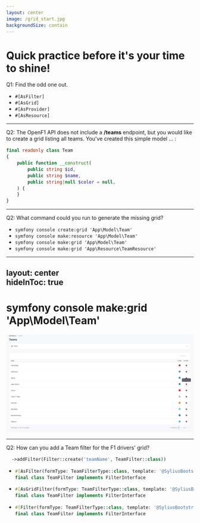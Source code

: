 ```yaml
---
layout: center
image: /grid_start.jpg
backgroundSize: contain
---
```


# Quick practice before it's your time to shine!
Q1: Find the odd one out.

<v-clicks>

* ```#[AsFilter] ```
* ```#[AsGrid]```
* <span v-mark="{ at: 5, color: 'red', type: 'circle' }">```#[AsProvider]```</span>
* ```#[AsResource]```


</v-clicks>

<!--
*Estelle*
-->

---

Q2: The OpenF1 API does not include a **/teams** endpoint, but you would like to create a grid listing all teams.
You've created this simple model ... : 

```php
final readonly class Team
{
    public function __construct(
        public string $id,
        public string $name,
        public string|null $color = null,
    ) {
    }
}
```

<!--
*Estelle*
-->

---

Q2: What command could you run to generate the missing grid?

<v-clicks>

* ```symfony console create:grid 'App\Model\Team'```
* ```symfony console make:resource 'App\Model\Team'```
* <span v-mark="{ at: 5, color: 'red', type: 'circle' }">```symfony console make:grid 'App\Model\Team'```</span>
* ```symfony console make:grid 'App\Resource\TeamResource'```

</v-clicks>

<!--
*Loïc*

    Although technically, we still need to add a TeamResource to generate routing  
```php

#[AsResource(
    section: 'admin',
    templatesDir: '@SyliusAdminUi/crud',
    routePrefix: '/admin',
    operations: [
        new Index(grid: TeamGrid::class),
    ],
)]
final readonly class TeamResource implements ResourceInterface
{
    public function __construct(
        public string $id,
        public string $name,
        public string|null $color = null,
    ) {
    }

    public function getId(): string
    {
        return $this->name;
    }
}
```
-->


---
layout: center  
hideInToc: true
---

# symfony console make:grid 'App\Model\Team'

<img src="/teams_grid.png">

<!--
*Loïc*
-->

---

Q2: How can you add a Team filter for the F1 drivers' grid?

```php
  ->addFilter(Filter::create('teamName', TeamFilter::class)) 
```

<v-clicks>

* ```php
  #[AsFilter(formType: TeamFilterType::class, template: '@SyliusBootstrapAdminUi/shared/grid/filter/select.html.twig',)]
  final class TeamFilter implements FilterInterface


* ```php
  #[AsGridFilter(formType: TeamFilterType::class, template: '@SyliusBootstrapAdminUi/shared/grid/filter/select.html.twig',)]
  final class TeamFilter implements FilterInterface


* ```php
  #[Filter(formType: TeamFilterType::class, template: '@SyliusBootstrapAdminUi/shared/grid/filter/select.html.twig',)]
  final class TeamFilter implements FilterInterface


</v-clicks>


<!--
*Loïc*

    Answers 2 and 3 are correct but in our case we only have a model, no resource yet
-->




